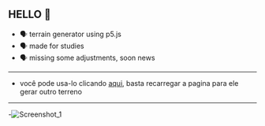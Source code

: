 ## HELLO 👤 
- 🗣 terrain generator using p5.js
- 🗣 made for studies
- 🗣 missing some adjustments, soon news
--------------
- você pode usa-lo clicando [aqui](https://daviodev.github.io/terrain-generator/), basta recarregar a pagina para ele gerar outro terreno
- ----------
-![Screenshot_1](https://user-images.githubusercontent.com/87165376/143784964-41701b95-49d0-47a6-aaa2-a8882c11a70d.png)
